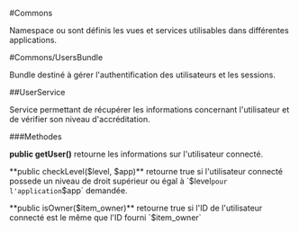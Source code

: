 #Commons

Namespace ou sont définis les vues et services utilisables dans différentes applications.


#Commons/UsersBundle

Bundle destiné à gérer l'authentification des utilisateurs et les sessions.


##UserService

Service permettant de récupérer les informations concernant l'utilisateur et de vérifier son niveau d'accréditation.

###Methodes

**public getUser()** retourne les informations sur l'utilisateur connecté.


**public checkLevel($level, $app)** retourne true si l'utilisateur connecté possede un niveau de droit supérieur ou égal à `$level` pour l'application `$app` demandée.


**public isOwner($item_owner)** retourne true si l'ID de l'utilisateur connecté est le même que l'ID fourni `$item_owner`
